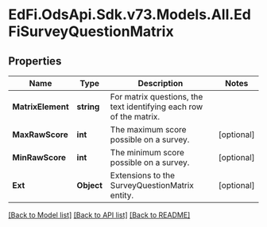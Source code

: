 # EdFi.OdsApi.Sdk.v73.Models.All.EdFiSurveyQuestionMatrix

## Properties

Name | Type | Description | Notes
------------ | ------------- | ------------- | -------------
**MatrixElement** | **string** | For matrix questions, the text identifying each row of the matrix. | 
**MaxRawScore** | **int** | The maximum score possible on a survey. | [optional] 
**MinRawScore** | **int** | The minimum score possible on a survey. | [optional] 
**Ext** | **Object** | Extensions to the SurveyQuestionMatrix entity. | [optional] 

[[Back to Model list]](../../README.md#documentation-for-models) [[Back to API list]](../../README.md#documentation-for-api-endpoints) [[Back to README]](../../README.md)

